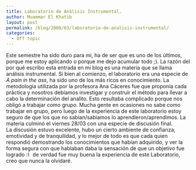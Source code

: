 ```yaml
---
title: Laboratorio de Análisis Instrumental.
author: Muammar El Khatib
layout: post
permalink: /blog/2008/03/laboratorio-de-analisis-instrumental/
categories:
  - Off topic
---
```

Este semestre ha sido duro para mi, ha de ser que es uno de los últimos, porque me estoy aplicando o porque me dejo acumular todo ;). La razón del por qué escribo esta entrada en mi blog es una materia que se llama análisis instrumental. Si bien al comienzo, el laboratorio era una especie de *A pain in the ass*, ha sido uno de los más ricos en conocimiento. La metodología utilizada por la profesora Ana Cáceres fue que proponía cada práctica y nosotros debíamos investigar y construir el método para llevar a cabo la determinación del analito. Esto resultaba complicado porque nos obligó a trabajar como grupo. Mucha gente en ocasiones no sabe como trabajar en grupo, pero luego de la experiencia de este laboratorio estoy seguro de que los que no sabían/sabiamos lo aprendieron/aprendimos. La materia culminó el viernes 28/03 con una especie de discusión final.  
La discusión estuvo excelente, hubo un cierto ambiente de confianza, emotividad y de tranquilidad, y lo mejor de todo es que cada quien respondió demostrando los conocimientos que habían adquirido, y ver la forma segura con que hablaban daba la sensación de que un objetivo fue logrado <img src="http://muammar.me/blog/wp-includes/images/smilies/simple-smile.png" alt=":)" class="wp-smiley" style="height: 1em; max-height: 1em;" /> de verdad fue muy buena la experiencia de este Laboratorio, creo que nunca la olvidaré.
